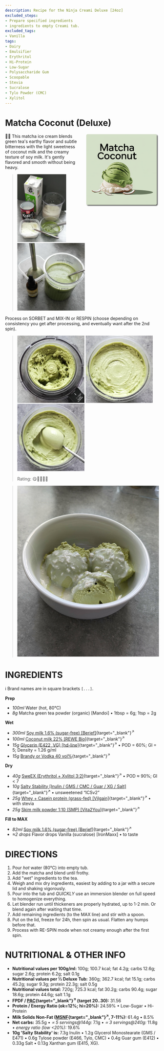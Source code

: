 ```yaml
---
description: Recipe for the Ninja Creami Deluxe [24oz]
excluded_steps:
- Prepare specified ingredients
- ingredients to empty Creami tub.
excluded_tags:
- Vanilla
tags:
- Dairy
- Emulsifier
- Erythritol
- Hi-Protein
- Low-Sugar
- Polysaccharide Gum
- Scoopable
- Stevia
- Sucralose
- Tylo Powder (CMC)
- Xylitol
---
```

# Matcha Coconut (Deluxe)
<img style="float: right; margin-left: 1.5em;" width=240 alt="Logo" src="logo-matcha-coconut.png" />

🍵🥥 This matcha ice cream blends green tea's earthy flavor and subtle bitterness
with the light sweetness of coconut milk and the creamy texture of soy milk.
It's gently flavored and smooth without being heavy.

> <img width=160 alt="Some Ingredients" src="Matcha_2025-07-27_1.jpg" class="zoomable" />
> <img width=221 alt="Blending the Base" src="Matcha_2025-07-27_2.jpg" class="zoomable" />

Process on SORBET and MIX-IN or RESPIN (choose depending on consistency you get after processing, and eventually want after the 2nd spin).

> <img width=220 alt="Sorbet" src="Matcha_2025-07-28_1.jpg" class="zoomable" />
> <img width=220 alt="Mix-in" src="Matcha_2025-07-28_2.jpg" class="zoomable" />
> <img width=220 alt="Scooped" src="Matcha_2025-07-28_3.jpg" class="zoomable" />
> 
> Rating: 😋🥥🥥🍵🍵

> <img width=480 alt="Served with Cocover" src="Matcha_2025-07-28_4.jpg" class="zoomable" />

# INGREDIENTS

ℹ️ Brand names are in square brackets `[...]`.

**Prep**

  - _100ml_ Water (hot, 80°C)
  - _8g_ Matcha green tea powder (organic) [Mandoi] • 1tbsp = 6g; 1tsp = 2g

**Wet**

  - _300ml_ [Soy milk 1.6% (sugar-free) \[Berief\]](/ice-creamery/info/ingredients/#soy-milk){target="_blank"}<sup>↗</sup>
  - _100ml_ [Coconut milk 22% \[REWE Bio\]](/ice-creamery/info/ingredients/#coconut-milk){target="_blank"}<sup>↗</sup>
  - _15g_ [Glycerin (E422, VG) \[hd-line\]](/ice-creamery/info/ingredients/#vegetable-glycerin-glycerol-vg-e422){target="_blank"}<sup>↗</sup> • POD = 60%; GI = 5; Density = 1.26 g/ml
  - _15g_ [Brandy or Vodka 40 vol%](/ice-creamery/info/ingredients/#alcohol-ethanol){target="_blank"}<sup>↗</sup>

**Dry**

  - _40g_ [SweEX (Erythritol + Xylitol 3:2)](/ice-creamery/info/ingredients/#sweex-erythritol-xylitol-blend){target="_blank"}<sup>↗</sup> • POD ≈ 90%; GI < 7
  - _10g_ [Salty Stability \[Inulin / GMS / CMC / Guar / XG / Salt\]](/ice-creamery/S/Salty%20Stability/){target="_blank"}<sup>↗</sup> • unsweetened “ICSv2”
  - _25g_ [Whey + Casein protein (grass-fed) \[Vilgain\]](/ice-creamery/info/ingredients/#whey-protein){target="_blank"}<sup>↗</sup> • with stevia
  - _25g_ [Skim milk powder 1:10 (SMP) \[Vita2You\]](/ice-creamery/info/ingredients/#skim-milk-powder-smp){target="_blank"}<sup>↗</sup>

**Fill to MAX**

  - _82ml_ [Soy milk 1.6% (sugar-free) \[Berief\]](/ice-creamery/info/ingredients/#soy-milk){target="_blank"}<sup>↗</sup>
  - _≈2 drops_ Flavor drops Vanilla (sucralose) [IronMaxx] • to taste

# DIRECTIONS

 1. Pour *hot* water (80°C) into empty tub.
 1. Add the matcha and blend until frothy.
 1. Add "wet" ingredients to the tea.
 1. Weigh and mix dry ingredients, easiest by adding to a jar with a secure lid and shaking vigorously.
 1. Pour into the tub and *QUICKLY* use an immersion blender on full speed to homogenize everything.
 1. Let blender run until thickeners are properly hydrated, up to 1-2 min. Or blend again after waiting that time.
 1. Add remaining ingredients (to the MAX line) and stir with a spoon.
 1. Put on the lid, freeze for 24h, then spin as usual. Flatten any humps before that.
 1. Process with RE-SPIN mode when not creamy enough after the first spin.

# NUTRITIONAL & OTHER INFO
- **Nutritional values per 100g/ml:** 100g; 100.7 kcal; fat 4.2g; carbs 12.6g; sugar 2.6g; protein 6.2g; salt 0.1g
- **Nutritional values per ½ Deluxe Tub:** 360g; 362.7 kcal; fat 15.1g; carbs 45.2g; sugar 9.3g; protein 22.3g; salt 0.5g
- **Nutritional values total:** 720g; 725.3 kcal; fat 30.2g; carbs 90.4g; sugar 18.6g; protein 44.6g; salt 1.1g
- **FPDF / [PAC](/ice-creamery/info/glossary/#potere-anti-congelante-pac){target="_blank"}<sup>↗</sup> (target 20..30):** 31.56
- **Protein / Energy Ratio (ok=12%; hi=20%):** 24.59% • Low-Sugar • Hi-Protein
- **Milk Solids Non-Fat ([MSNF](/ice-creamery/info/glossary/#milk-solids-not-fat-msnf){target="_blank"}<sup>↗</sup>, 7-11%):** 61.4g • 8.5%
- **Net carbs:** 35.5g • *∝ 5 servings@144g:* 7.1g • *∝ 3 servings@240g:* 11.8g • *energy ratio (low <20%):* 19.6%
- **10g 'Salty Stability' is:** 7.3g Inulin • 1.2g Glycerol Monostearate (GMS / E471) • 0.6g Tylose powder (E466, Tylo, CMC) • 0.4g Guar gum (E412) • 0.33g Salt • 0.13g Xanthan gum (E415, XG).
